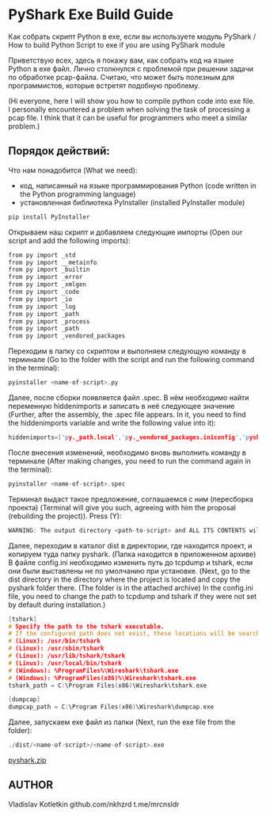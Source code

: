 # PyShark Exe Build Guide
Как собрать скрипт Python в exe, если вы используете модуль PyShark / How to build Python Script to exe if you are using PyShark module

Приветствую всех, здесь я покажу вам, как собрать код на языке Python в exe файл.
Лично столкнулся с проблемой при решении задачи по обработке pcap-файла. Считаю, что может быть полезным для программистов, которые встретят подобную проблему.

(Hi everyone, here I will show you how to compile python code into exe file.
I personally encountered a problem when solving the task of processing a pcap file. I think that it can be useful for programmers who meet a similar problem.)


## Порядок действий:

Что нам понадобится (What we need): 
- код, написанный на языке программирования Python (code written in the Python programming language)
- установленная библиотека PyInstaller (installed PyInstaller module)
```c
pip install PyInstaller
```
Открываем наш скрипт и добавляем следующие импорты
(Open our script and add the following imports):
```c
from py import _std
from py import __metainfo
from py import _builtin
from py import _error
from py import _xmlgen
from py import _code
from py import _io
from py import _log
from py import _path
from py import _process
from py import _path
from py import _vendored_packages
```

Переходим в папку со скриптом и выполняем следующую команду в терминале
(Go to the folder with the script and run the following command in the terminal):
```c
pyinstaller <name-of-script>.py
```

Далее, после сборки появляется файл <name-of-script>.spec.
В нём необходимо найти переменную hiddenimports и записать в неё следующее значение (Further, after the assembly, the <name-of-script>.spec file appears.
In it, you need to find the hiddenimports variable and write the following value into it):
```c
hiddenimports=['py._path.local','py._vendored_packages.iniconfig','pyshark.config']
```
  
После внесения изменений, необходимо вновь выполнить команду в терминале (After making changes, you need to run the command again in the terminal):
  ```c
  pyinstaller <name-of-script>.spec
  ```
 Терминал выдаст такое предложение, соглашаемся с ним (пересборка проекта) (Terminal will give you such, agreeing with him the proposal (rebuilding the project)). Press (Y):
  ```c
  WARNING: The output directory <path-to-script> and ALL ITS CONTENTS will be REMOVED! Continue? (y/N)
  ```
  
  Далее, переходим в каталог dist в директории, где находится проект, и копируем туда папку pyshark. (Папка находится в приложенном архиве)
  В файле config.ini необходимо изменить путь до tcpdump и tshark, если они были выставлены не по умолчанию при установке. (Next, go to the dist directory in the directory where   the project is located and copy the pyshark folder there. (The folder is in the attached archive)
  In the config.ini file, you need to change the path to tcpdump and tshark if they were not set by default during installation.)
  ```c
  [tshark]
# Specify the path to the tshark executable.
# If the configured path does not exist, these locations will be searched:
# (Linux): /usr/bin/tshark
# (Linux): /usr/sbin/tshark
# (Linux): /usr/lib/tshark/tshark
# (Linux): /usr/local/bin/tshark
# (Windows): %ProgramFiles%\Wireshark\tshark.exe
# (Windows): %ProgramFiles(x86)%\Wireshark\tshark.exe
tshark_path = C:\Program Files(x86)\Wireshark\tshark.exe

[dumpcap]
dumpcap_path = C:\Program Files(x86)\Wireshark\dumpcap.exe
```
Далее, запускаем exe файл из папки (Next, run the exe file from the folder):
```c
./dist/<name-of-script>/<name-of-script>.exe
```
[pyshark.zip](https://github.com/nkhzrd/Python-Pyshark-Exe-Guide/files/7882749/pyshark.zip)
  

## AUTHOR
  Vladislav Kotletkin
  github.com/nkhzrd
  t.me/mrcnsldr
  
